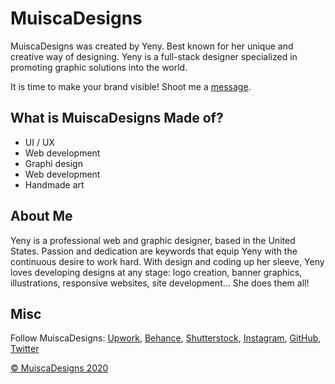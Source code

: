 # MuiscaDesigns

MuiscaDesigns was created by Yeny. Best known for her unique and creative way of designing.
Yeny is a full-stack designer specialized in promoting graphic solutions into the world.

It is time to make your brand visible!
Shoot me a [message](mailto:hellomuisca@gmail.com?subject=MuiscaDesigns%20Info).

## What is MuiscaDesigns Made of?
*   UI / UX
*   Web development
*   Graphi design
*   Web development
*   Handmade art

## About Me
Yeny is a professional web and graphic designer, based in the United States. Passion and dedication are keywords that equip Yeny with the continuous desire to work hard. With design and coding up her sleeve, Yeny loves developing designs at any stage: logo creation, banner graphics, illustrations, responsive websites, site development… She does them all!

## Misc

Follow MuiscaDesigns: [Upwork](https://www.upwork.com/o/profiles/users/_~018b030e9d08af1944/), [Behance](https://www.behance.net/muiscadesigns), [Shutterstock](https://www.shutterstock.com/g/muiscadesignsgallery), [Instagram](https://www.instagram.com/muiscadesigns/), [GitHub](https://github.com/yenyrubiano/), [Twitter](https://twitter.com/muiscadesigns/)


[© MuiscaDesigns 2020](http://www.musicadesigns.com)
